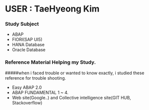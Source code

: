  # USER : TaeHyeong Kim
 
 ### Study Subject 
- ABAP
- FIORI(SAP UI5)
- HANA Database
- Oracle Database

### Reference Material Helping my Study.
#####when i faced trouble or wanted to know exactly, i studied these reference for trouble shooting.
- Easy ABAP 2.0
- ABAP FUNDAMENTAL 1 ~ 4.
- Web site(Google..) and Collective intelligence site(GIT HUB, Stackoverflow)
